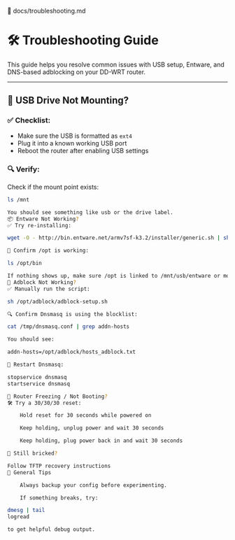 📄 docs/troubleshooting.md

# 🛠️ Troubleshooting Guide

This guide helps you resolve common issues with USB setup, Entware, and DNS-based adblocking on your DD-WRT router.

---

## 🔌 USB Drive Not Mounting?

### ✅ Checklist:
- Make sure the USB is formatted as `ext4`
- Plug it into a known working USB port
- Reboot the router after enabling USB settings

### 🔍 Verify:
Check if the mount point exists:

```bash
ls /mnt

You should see something like usb or the drive label.
📦 Entware Not Working?
✅ Try re-installing:

wget -O - http://bin.entware.net/armv7sf-k3.2/installer/generic.sh | sh

📁 Confirm /opt is working:

ls /opt/bin

If nothing shows up, make sure /opt is linked to /mnt/usb/entware or mounted correctly.
🚫 Adblock Not Working?
✅ Manually run the script:

sh /opt/adblock/adblock-setup.sh

🔍 Confirm Dnsmasq is using the blocklist:

cat /tmp/dnsmasq.conf | grep addn-hosts

You should see:

addn-hosts=/opt/adblock/hosts_adblock.txt

🔄 Restart Dnsmasq:

stopservice dnsmasq
startservice dnsmasq

🧨 Router Freezing / Not Booting?
🛠️ Try a 30/30/30 reset:

    Hold reset for 30 seconds while powered on

    Keep holding, unplug power and wait 30 seconds

    Keep holding, plug power back in and wait 30 seconds

🛟 Still bricked?

Follow TFTP recovery instructions
🧠 General Tips

    Always backup your config before experimenting.

    If something breaks, try:

dmesg | tail
logread

to get helpful debug output.
